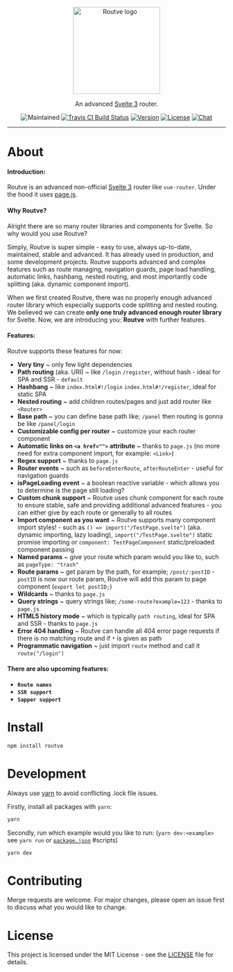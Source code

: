 <p align="center"><img width="200" src="https://i.ibb.co/gRSQL1G/routve.png" alt="Routve logo"></p>
<p align="center">
  An advanced <a href="https://svelte.dev">Svelte 3</a> router.
</p>
<p align="center">
  <img src="https://img.shields.io/maintenance/yes/2020?style=for-the-badge" alt="Maintained">
  <a href="https://travis-ci.com/github/routve/routve" target="_blank"><img src="https://img.shields.io/travis/com/routve/routve/dev?style=for-the-badge" alt="Travis CI Build Status"></a>
  <a href="https://www.npmjs.com/package/routve"><img src="https://img.shields.io/npm/v/routve.svg?sanitize=true&style=for-the-badge" alt="Version"></a>
  <a href="https://github.com/routve/routve/blob/dev/LICENSE"><img src="https://img.shields.io/npm/l/routve.svg?sanitize=true&style=for-the-badge" alt="License"></a>
  <a href="https://discord.gg/XdVvr2"><img src="https://img.shields.io/badge/chat-on%20discord-7289da.svg?sanitize=true&style=for-the-badge" alt="Chat"></a>
</p>

---

# About

#### Introduction:

Routve is an advanced non-official <a href="https://svelte.dev">Svelte 3</a> router like `vue-router`. Under the hood it uses <a href="https://github.com/visionmedia/page.js">page.js</a>.

#### Why Routve?

Alright there are so many router libraries and components for Svelte. So why would you use Routve?

Simply, Routve is super simple - easy to use, always up-to-date, maintained, stable and advanced. It has already used in production, and some development projects. Routve supports advanced and complex features such as route managing, navigation guards, page load handling, automatic links, hashbang, nested routing, and most importantly code splitting (aka. dynamic component import).

When we first created Routve, there was no properly enough advanced router library which especially supports code splitting and nested routing. We believed we can create <strong>only one truly advanced enough router library</strong> for Svelte. Now, we are introducing you: <strong>Routve</strong> with further features.

#### Features:

Routve supports these features for now:

- <strong>Very tiny</strong> ~ only few light dependencies
- <strong>Path routing</strong> (aka. URI) ~ like `/login` `/register`, without hash - ideal for SPA and SSR - `default`
- <strong>Hashbang</strong> ~ like `index.html#!/login` `index.html#!/register`, ideal for static SPA
- <strong>Nested routing</strong> ~ add children routes/pages and just add router like `<Router>`
- <strong>Base path</strong> ~ you can define base path like; `/panel` then routing is gonna be like `/panel/login`
- <strong>Customizable config per router</strong> ~ customize your each router component
- <strong>Automatic links on `<a href="">` attribute</strong> ~ thanks to `page.js` (no more need for extra component import, for example: `<Link>`)
- <strong>Regex support</strong> ~ thanks to `page.js`
- <strong>Router events</strong> ~ such as `beforeEnterRoute`, `afterRouteEnter` - useful for navigation guards
- <strong>isPageLoading event</strong> ~ a boolean reactive variable - which allows you to determine is the page still loading?
- <strong>Custom chunk support</strong> ~ Routve uses chunk component for each route to ensure stable, safe and providing additional advanced features - you can either give by each route or generally to all routes
- <strong>Import component as you want</strong> ~ Routve supports many component import styles! - such as `() => import("/TestPage.svelte")` (aka. dynamic importing, lazy loading), `import("/TestPage.svelte")` static promise importing or `component: TestPageComponent` static/preloaded component passing
- <strong>Named params</strong> ~ give your route which param would you like to, such as `pageType: "trash"`
- <strong>Route params</strong> ~ get param by the path, for example; `/post/:postID` - `postID` is now our route param, Routve will add this param to page component (`export let postID;`)
- <strong>Wildcards</strong> ~ thanks to `page.js`
- <strong>Query strings</strong> ~ query strings like; `/some-route?example=123` - thanks to `page.js`
- <strong>HTML5 history mode</strong> ~ which is typically `path routing`, ideal for SPA and SSR - thanks to `page.js`
- <strong>Error 404 handling</strong> ~ Routve can handle all 404 error page requests if there is no matching route and if `*` is given as path
- <strong>Programmatic navigation</strong> ~ just import `route` method and call it `route("/login")`

#### There are also upcoming features:

- <strong>`Route names`</strong>
- <strong>`SSR support`</strong>
- <strong>`Sapper support`</strong>

# Install

```bash
npm install routve
```

# Development

Always use <a href="https://yarnpkg.com/">yarn</a> to avoid conflicting .lock file issues.

Firstly, install all packages with `yarn`:

```bash
yarn
```

Secondly, run which example would you like to run: (`yarn dev:<example>` see `yarn run` or [`package.json`](package.json) #scripts)

```bash
yarn dev
```

# Contributing

Merge requests are welcome. For major changes, please open an issue first to discuss what you would like to change.

# License

This project is licensed under the MIT License - see the [LICENSE](LICENSE) file for details.
